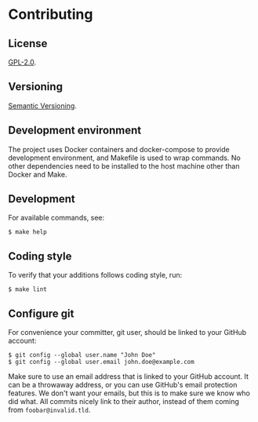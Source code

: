 Contributing
=====

License
-----

[GPL-2.0](https://raw.github.com/gocom/MassPlugCompiler/master/LICENSE).

Versioning
----

[Semantic Versioning](https://semver.org/).

Development environment
-----

The project uses Docker containers and docker-compose to provide development
environment, and Makefile is used to wrap commands. No other dependencies need
to be installed to the host machine other than Docker and Make.

Development
-----

For available commands, see:

```shell
$ make help
```

Coding style
-----

To verify that your additions follows coding style, run:

```shell
$ make lint
```

Configure git
-----

For convenience your committer, git user, should be linked to your GitHub
account:

```shell
$ git config --global user.name "John Doe"
$ git config --global user.email john.doe@example.com
```

Make sure to use an email address that is linked to your GitHub account. It can
be a throwaway address, or you can use GitHub's email protection features. We
don't want your emails, but this is to make sure we know who did what. All
commits nicely link to their author, instead of them coming
from ``foobar@invalid.tld``.
